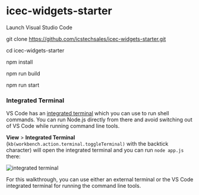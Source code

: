 # icec-widgets-starter

Launch Visual Studio Code


git clone https://github.com/icstechsales/icec-widgets-starter.git

cd icec-widgets-starter

npm install

npm run build

npm run start

### Integrated Terminal

VS Code has an [integrated terminal](https://github.com/Microsoft/vscode-docs/blob/master/docs/editor/integrated-terminal.md) which you can use to run shell commands. You can run Node.js directly from there and avoid switching out of VS Code while running command line tools.

**View** > **Integrated Terminal** (`kb(workbench.action.terminal.toggleTerminal)` with the backtick character) will open the integrated terminal and you can run `node app.js` there:

![integrated terminal](https://github.com/Microsoft/vscode-docs/blob/master/docs/nodejs/images/nodejs/integrated-terminal.png)

For this walkthrough, you can use either an external terminal or the VS Code integrated terminal for running the command line tools.